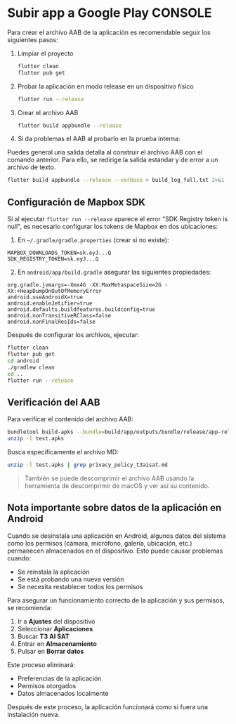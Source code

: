 # Subir app a Google Play CONSOLE

Para crear el archivo AAB de la aplicación es recomendable seguir los siguientes pasos:

1. Limpiar el proyecto

   ```bash
   flutter clean
   flutter pub get
   ```

2. Probar la aplicación en modo release en un dispositivo físico

   ```bash
   flutter run --release
   ```

3. Crear el archivo AAB

   ```bash
   flutter build appbundle --release
   ```

4. Si da problemas el AAB al probarlo en la prueba interna:

Puedes general una salida detalla al construir el archivo AAB con el comando anterior. Para ello, se redirige la salida estándar y de error a un archivo de texto.

```bash
flutter build appbundle --release --verbose > build_log_full.txt 2>&1
```

## Configuración de Mapbox SDK

Si al ejecutar `flutter run --release` aparece el error "SDK Registry token is null", es necesario configurar los tokens de Mapbox en dos ubicaciones:

1. En `~/.gradle/gradle.properties` (crear si no existe):

```properties
MAPBOX_DOWNLOADS_TOKEN=sk.eyJ...Q
SDK_REGISTRY_TOKEN=sk.eyJ...Q
```

2. En `android/app/build.gradle` asegurar las siguientes propiedades:

```properties
org.gradle.jvmargs=-Xmx4G -XX:MaxMetaspaceSize=2G -XX:+HeapDumpOnOutOfMemoryError
android.useAndroidX=true
android.enableJetifier=true
android.defaults.buildfeatures.buildconfig=true
android.nonTransitiveRClass=false
android.nonFinalResIds=false
```

Después de configurar los archivos, ejecutar:

```bash
flutter clean
flutter pub get
cd android
./gradlew clean
cd ..
flutter run --release
```

## Verificación del AAB

Para verificar el contenido del archivo AAB:

```bash
bundletool build-apks --bundle=build/app/outputs/bundle/release/app-release.aab --output=test.apks
unzip -l test.apks
```

Busca específicamente el archivo MD:

```bash
unzip -l test.apks | grep privacy_policy_t3aisat.md
```

> También se puede descomprimir el archivo AAB usando la herramienta de descomprimir de macOS y ver así su contenido.

## Nota importante sobre datos de la aplicación en Android

Cuando se desinstala una aplicación en Android, algunos datos del sistema como los permisos (cámara, micrófono, galería, ubicación, etc.) permanecen almacenados en el dispositivo. Esto puede causar problemas cuando:

- Se reinstala la aplicación
- Se está probando una nueva versión
- Se necesita restablecer todos los permisos

Para asegurar un funcionamiento correcto de la aplicación y sus permisos, se recomienda:

1. Ir a **Ajustes** del dispositivo
2. Seleccionar **Aplicaciones**
3. Buscar **T3 AI SAT**
4. Entrar en **Almacenamiento**
5. Pulsar en **Borrar datos**

Este proceso eliminará:

- Preferencias de la aplicación
- Permisos otorgados
- Datos almacenados localmente

Después de este proceso, la aplicación funcionará como si fuera una instalación nueva.
